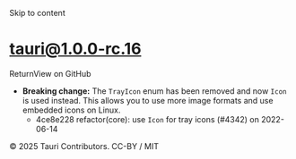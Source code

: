 Skip to content
# tauri@1.0.0-rc.16
ReturnView on GitHub
  * **Breaking change:** The `TrayIcon` enum has been removed and now `Icon` is used instead. This allows you to use more image formats and use embedded icons on Linux. 
    * 4ce8e228 refactor(core): use `Icon` for tray icons (#4342) on 2022-06-14


© 2025 Tauri Contributors. CC-BY / MIT
